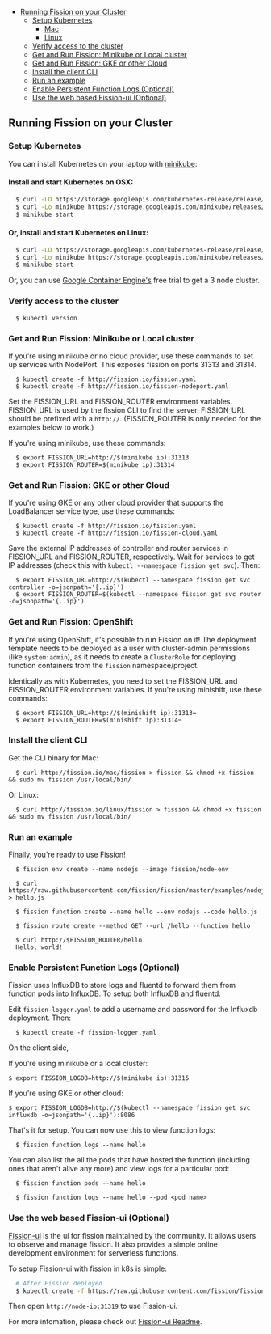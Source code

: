  * [Running Fission on your Cluster](#running-fission-on-your-cluster)
     * [Setup Kubernetes](#setup-kubernetes)
        * [Mac](#install-and-start-kubernetes-on-osx)
        * [Linux](#or-install-and-start-kubernetes-on-linux)
     * [Verify access to the cluster](#verify-access-to-the-cluster)
     * [Get and Run Fission: Minikube or Local cluster](#get-and-run-fission-minikube-or-local-cluster)
     * [Get and Run Fission: GKE or other Cloud](#get-and-run-fission-gke-or-other-cloud)
     * [Install the client CLI](#install-the-client-cli)
     * [Run an example](#run-an-example)
     * [Enable Persistent Function Logs (Optional)](#enable-persistent-function-logs-optional)
     * [Use the web based Fission-ui (Optional)](#use-the-web-based-fission-ui-optional)

## Running Fission on your Cluster

### Setup Kubernetes

You can install Kubernetes on your laptop with [minikube](https://github.com/kubernetes/minikube):

#### Install and start Kubernetes on OSX:
```bash
  $ curl -LO https://storage.googleapis.com/kubernetes-release/release/$(curl -s https://storage.googleapis.com/kubernetes-release/release/stable.txt)/bin/darwin/amd64/kubectl && chmod +x kubectl && sudo mv kubectl /usr/local/bin
  $ curl -Lo minikube https://storage.googleapis.com/minikube/releases/v0.16.0/minikube-darwin-amd64 && chmod +x minikube && sudo mv minikube /usr/local/bin/
  $ minikube start
```

#### Or, install and start Kubernetes on Linux:
```bash
  $ curl -LO https://storage.googleapis.com/kubernetes-release/release/$(curl -s https://storage.googleapis.com/kubernetes-release/release/stable.txt)/bin/linux/amd64/kubectl && chmod +x kubectl && sudo mv kubectl /usr/local/bin
  $ curl -Lo minikube https://storage.googleapis.com/minikube/releases/v0.16.0/minikube-linux-amd64 && chmod +x minikube && sudo mv minikube /usr/local/bin/
  $ minikube start
```

Or, you can use [Google Container Engine's](https://cloud.google.com/container-engine/) free trial to get a 3 node cluster.

### Verify access to the cluster

```
  $ kubectl version
```

### Get and Run Fission: Minikube or Local cluster

If you're using minikube or no cloud provider, use these commands to
set up services with NodePort.  This exposes fission on ports 31313
and 31314.

```
  $ kubectl create -f http://fission.io/fission.yaml
  $ kubectl create -f http://fission.io/fission-nodeport.yaml
```

Set the FISSION_URL and FISSION_ROUTER environment variables.
FISSION_URL is used by the fission CLI to find the server.
FISSION_URL should be prefixed with a `http://`.  (FISSION_ROUTER is
only needed for the examples below to work.)

If you're using minikube, use these commands:

```
  $ export FISSION_URL=http://$(minikube ip):31313
  $ export FISSION_ROUTER=$(minikube ip):31314
```


### Get and Run Fission: GKE or other Cloud

If you're using GKE or any other cloud provider that supports the
LoadBalancer service type, use these commands:

```
  $ kubectl create -f http://fission.io/fission.yaml
  $ kubectl create -f http://fission.io/fission-cloud.yaml
```

Save the external IP addresses of controller and router services in
FISSION_URL and FISSION_ROUTER, respectively.  Wait for services to
get IP addresses (check this with ```kubectl --namespace fission get
svc```).  Then:

```
  $ export FISSION_URL=http://$(kubectl --namespace fission get svc controller -o=jsonpath='{..ip}')
  $ export FISSION_ROUTER=$(kubectl --namespace fission get svc router -o=jsonpath='{..ip}')
```

### Get and Run Fission: OpenShift

If you're using OpenShift, it's possible to run Fission on it! The deployment
template needs to be deployed as a user with cluster-admin permissions (like `system:admin`), as it needs to create a `ClusterRole` for deploying function containers from the `fission` namespace/project.

Identically as with Kubernetes, you need to set the FISSION_URL and FISSION_ROUTER environment variables. If you're using minishift, use these commands:

```
  $ export FISSION_URL=http://$(minishift ip):31313¬
  $ export FISSION_ROUTER=$(minishift ip):31314¬
```

### Install the client CLI

Get the CLI binary for Mac:

```
  $ curl http://fission.io/mac/fission > fission && chmod +x fission && sudo mv fission /usr/local/bin/
```

Or Linux:

```
  $ curl http://fission.io/linux/fission > fission && chmod +x fission && sudo mv fission /usr/local/bin/
```

### Run an example

Finally, you're ready to use Fission!

```
  $ fission env create --name nodejs --image fission/node-env

  $ curl https://raw.githubusercontent.com/fission/fission/master/examples/nodejs/hello.js > hello.js

  $ fission function create --name hello --env nodejs --code hello.js
  
  $ fission route create --method GET --url /hello --function hello
  
  $ curl http://$FISSION_ROUTER/hello
  Hello, world!
```


### Enable Persistent Function Logs (Optional)

Fission uses InfluxDB to store logs and fluentd to forward them from
function pods into InfluxDB.  To setup both InfluxDB and fluentd:

Edit `fission-logger.yaml` to add a username and password for the
Influxdb deployment.  Then:

```
  $ kubectl create -f fission-logger.yaml
```

On the client side,

If you're using minikube or a local cluster:

```
$ export FISSION_LOGDB=http://$(minikube ip):31315
```

If you're using GKE or other cloud:

```
$ export FISSION_LOGDB=http://$(kubectl --namespace fission get svc influxdb -o=jsonpath='{..ip}'):8086
```

That's it for setup.  You can now use this to view function logs:

```
  $ fission function logs --name hello
```

You can also list the all the pods that have hosted the function
(including ones that aren't alive any more) and view logs for a
particular pod:

```
  $ fission function pods --name hello

  $ fission function logs --name hello --pod <pod name>
```

### Use the web based Fission-ui (Optional)

[Fission-ui](https://github.com/fission/fission-ui) is the ui for fission maintained by the community.
It allows users to observe and manage fission. It also provides a simple online development environment for serverless functions.

To setup Fission-ui with fission in k8s is simple:

```bash
  # After Fission deployed
  $ kubectl create -f https://raw.githubusercontent.com/fission/fission-ui/master/docker/fission-ui.yaml
```

Then open `http://node-ip:31319` to use Fission-ui.

For more infomation, please check out [Fission-ui Readme](https://github.com/fission/fission-ui/blob/master/README.md).
